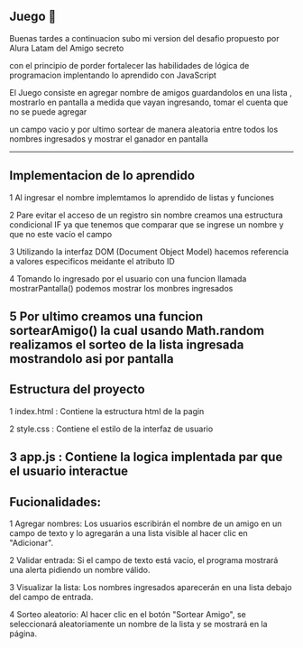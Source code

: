 **Juego 🎁** 
-----------------------------------------------------------------------------------------------------------------

Buenas tardes a continuacion subo mi version del desafio propuesto por Alura Latam del Amigo secreto

con el principio de porder fortalecer las habilidades de lógica de programacion implentando lo aprendido con JavaScript

El Juego consiste en agregar nombre de amigos guardandolos en una lista , mostrarlo en pantalla a medida que vayan ingresando, tomar el cuenta que no se puede agregar

un campo vacio y por ultimo sortear de manera aleatoria entre todos los nombres ingresados y mostrar el ganador en pantalla

----------------------------------------------------------------------------------------------------------------
Implementacion de lo aprendido
---------------------------------------------------------------------------------------------------------------
1 Al ingresar el nombre implemtamos lo aprendido de listas y funciones

2 Pare evitar el acceso de un registro sin nombre creamos una estructura condicional IF ya que tenemos que comparar que se ingrese un nombre y que no este vacío el campo

3 Utilizando la interfaz DOM (Document Object Model) hacemos referencia a valores especificos meidante el atributo ID

4 Tomando lo ingresado por el usuario con una funcion llamada mostrarPantalla() podemos mostrar los monbres ingresados

5 Por ultimo creamos una funcion sortearAmigo() la cual usando Math.random realizamos el sorteo de la lista ingresada mostrandolo asi por pantalla
----------------------------------------------------------------------------------------------------------------
Estructura del proyecto
----------------------------------------------------------------------------------------------------------------
1 index.html : Contiene la estructura html de la pagin

2 style.css : Contiene el estilo de la interfaz de usuario

3 app.js : Contiene la logica implentada par que el usuario interactue
----------------------------------------------------------------------------------------------------------------------
Fucionalidades:
-----------------------------------------------------------------------------------------------------------------------
1 Agregar nombres: Los usuarios escribirán el nombre de un amigo en un campo de texto y lo agregarán a una lista visible al hacer clic en "Adicionar".

2 Validar entrada: Si el campo de texto está vacío, el programa mostrará una alerta pidiendo un nombre válido.

3 Visualizar la lista: Los nombres ingresados aparecerán en una lista debajo del campo de entrada.

4 Sorteo aleatorio: Al hacer clic en el botón "Sortear Amigo", se seleccionará aleatoriamente un nombre de la lista y se mostrará en la página.

